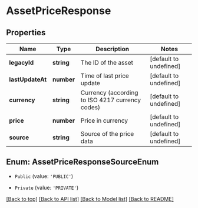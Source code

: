 # AssetPriceResponse

## Properties

|Name | Type | Description | Notes|
|------------ | ------------- | ------------- | -------------|
|**legacyId** | **string** | The ID of the asset | [default to undefined]|
|**lastUpdateAt** | **number** | Time of last price update | [default to undefined]|
|**currency** | **string** | Currency (according to ISO 4217 currency codes) | [default to undefined]|
|**price** | **number** | Price in currency | [default to undefined]|
|**source** | **string** | Source of the price data | [default to undefined]|


## Enum: AssetPriceResponseSourceEnum


* `Public` (value: `'PUBLIC'`)

* `Private` (value: `'PRIVATE'`)





[[Back to top]](#) [[Back to API list]](../../README.md#documentation-for-api-endpoints) [[Back to Model list]](../../README.md#documentation-for-models) [[Back to README]](../../README.md)
